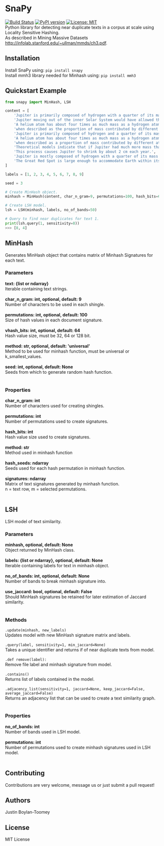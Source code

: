 # SnaPy
[![Build Status](https://travis-ci.com/justinnbt/SnaPy.svg?branch=master)](https://travis-ci.com/justinnbt/SnaPy)
[![PyPI version](https://badge.fury.io/py/snapy.svg)](https://badge.fury.io/py/snapy)
[![License: MIT](https://img.shields.io/badge/License-MIT-green.svg)](https://opensource.org/licenses/MIT)
<br>
Python library for detecting near duplicate texts in a corpus at scale using Locality Sensitive Hashing.<br>
As described in Mining Massive Datasets http://infolab.stanford.edu/~ullman/mmds/ch3.pdf.

## Installation
Install SnaPy using: `pip install snapy`<br>
Install mmh3 library needed for Minhash using: `pip install mmh3`

## Quickstart Example
``` python
from snapy import MinHash, LSH

content = [
    'Jupiter is primarily composed of hydrogen with a quarter of its mass being helium',
    'Jupiter moving out of the inner Solar System would have allowed the formation of inner planets.',
    'A helium atom has about four times as much mass as a hydrogen atom, so the composition changes '
    'when described as the proportion of mass contributed by different atoms.',
    'Jupiter is primarily composed of hydrogen and a quarter of its mass being helium',
    'A helium atom has about four times as much mass as a hydrogen atom and the composition changes '
    'when described as a proportion of mass contributed by different atoms.',
    'Theoretical models indicate that if Jupiter had much more mass than it does at present, it would shrink.',
    'This process causes Jupiter to shrink by about 2 cm each year.',
    'Jupiter is mostly composed of hydrogen with a quarter of its mass being helium',
    'The Great Red Spot is large enough to accommodate Earth within its boundaries.'
]

labels = [1, 2, 3, 4, 5, 6, 7, 8, 9]

seed = 3

# Create MinHash object.
minhash = MinHash(content, char_n_gram=9, permutations=100, hash_bits=64, method='universal', seed=3)

# Create LSH model.
lsh = LSH(minhash, labels, no_of_bands=50)

# Query to find near duplicates for text 1.
print(lsh.query(1, sensitivity=8))
>>> [8, 4]

```
## MinHash
Generates MinHash object that contains matrix of Minhash Signatures for each text.
### Parameters
<b>text: {list or ndarray}</b><br>
Iterable containing text strings.<br><br>
<b>char_n_gram: int, optional, default: 9</b><br>
Number of characters to be used in each shingle.<br><br>
<b>permutations: int, optional, default: 100</b><br>
Size of hash values in each document signature.<br><br>
<b>vhash_bits: int, optional, default: 64</b><br>
Hash value size, must be 32, 64 or 128 bit.<br><br>
<b>method: str, optional, default: 'universal'</b><br>
Method to be used for minhash function, must be universal or k_smallest_values.<br><br>
<b>seed: int, optional, default: None</b><br>
Seeds from which to generate random hash function.<br><br>
### Properties
<b>char_n_gram: int</b><br>
Number of characters used for creating shingles.<br><br>
<b>permutations: int</b><br>
Number of permutations used to create signatures.<br><br>
<b>hash_bits: int</b><br>
Hash value size used to create signatures.<br><br>
<b>method: str</b><br>
Method used in minhash function<br><br>
<b>hash_seeds: ndarray</b><br>
Seeds used for each hash permutation in minhash function.<br><br>
<b>signatures: ndarray</b><br>
Matrix of text signatures generated by minhash function.<br>
n = text row, m = selected permutations.<br><br>

## LSH
LSH model of text similarity.
### Parameters
<b>minhash, optional, default: None</b><br>
Object returned by MinHash class.<br><br>
<b>labels: {list or ndarray}, optional, default: None</b><br>
Iterable containing labels for text in minhash object.<br><br>
<b>no_of_bands: int, optional, default: None</b><br>
Number of bands to break minhash signature into.<br><br>
<b>use_jaccard: bool, optional, default: False</b><br>
Should MinHash signatures be retained for later estimation of Jaccard similarity.<br><br>
### Methods
```.update(minhash, new_labels)```<br>
Updates model with new MinHash signature matrix and labels.<br><br>
```.query(label, sensitivity=1, min_jaccard=None)```<br>
Takes a unique identifier and returns if of near duplicate texts from model.<br><br>
```.def remove(label):```<br>
Remove file label and minhash signature from model.<br><br>
```.contains()```<br>
Returns list of labels contained in the model.<br><br>
```.adjacency_list(sensitivity=1, jaccard=None, keep_jaccard=False, average_jaccard=False)```<br>
Returns an adjacency list that can be used to create a text similarity graph.<br><br>
### Properties
<b>no_of_bands: int</b><br>
Number of bands used in LSH model.<br><br>
<b>permutations: int</b><br>
Number of permutations used to create minhash signatures used in LSH model.<br><br>

## Contributing
Contributions are very welcome, message us or just submit a pull request!

## Authors
Justin Boylan-Toomey

## License
MIT License
